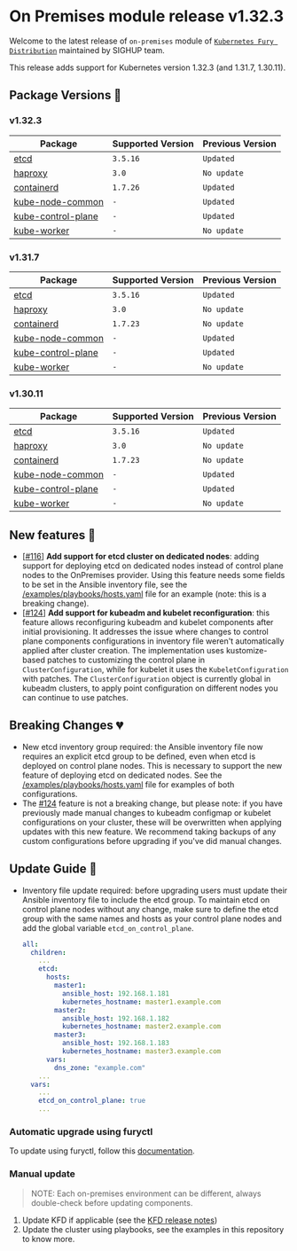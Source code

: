 # On Premises module release v1.32.3

Welcome to the latest release of `on-premises` module of [`Kubernetes Fury Distribution`](https://github.com/sighupio/fury-distribution) maintained by SIGHUP team.

This release adds support for Kubernetes version 1.32.3 (and 1.31.7, 1.30.11).

## Package Versions 🚢

### v1.32.3

| Package                                        | Supported Version | Previous Version |
| ---------------------------------------------- | ----------------- | ---------------- |
| [etcd](roles/etcd)                             | `3.5.16`          | `Updated`        |
| [haproxy](roles/haproxy)                       | `3.0`             | `No update`      |
| [containerd](roles/containerd)                 | `1.7.26`          | `Updated`        |
| [kube-node-common](roles/kube-node-common)     | `-`               | `Updated`        |
| [kube-control-plane](roles/kube-control-plane) | `-`               | `Updated`        |
| [kube-worker](roles/kube-worker)               | `-`               | `No update`      |

### v1.31.7

| Package                                        | Supported Version | Previous Version |
| ---------------------------------------------- | ----------------- | ---------------- |
| [etcd](roles/etcd)                             | `3.5.16`          | `Updated`        |
| [haproxy](roles/haproxy)                       | `3.0`             | `No update`      |
| [containerd](roles/containerd)                 | `1.7.23`          | `No update`      |
| [kube-node-common](roles/kube-node-common)     | `-`               | `Updated`        |
| [kube-control-plane](roles/kube-control-plane) | `-`               | `Updated`        |
| [kube-worker](roles/kube-worker)               | `-`               | `No update`      |

### v1.30.11

| Package                                        | Supported Version | Previous Version |
| ---------------------------------------------- | ----------------- | ---------------- |
| [etcd](roles/etcd)                             | `3.5.16`          | `Updated`        |
| [haproxy](roles/haproxy)                       | `3.0`             | `No update`      |
| [containerd](roles/containerd)                 | `1.7.23`          | `No update`      |
| [kube-node-common](roles/kube-node-common)     | `-`               | `Updated`        |
| [kube-control-plane](roles/kube-control-plane) | `-`               | `Updated`        |
| [kube-worker](roles/kube-worker)               | `-`               | `No update`      |

## New features 🌟

- [[#116](https://github.com/sighupio/fury-kubernetes-on-premises/pull/116)] **Add support for etcd cluster on dedicated nodes**: adding support for deploying etcd on dedicated nodes instead of control plane nodes to the OnPremises provider.
Using this feature needs some fields to be set in the Ansible inventory file, see the [/examples/playbooks/hosts.yaml](/examples/playbooks/hosts.yaml) file for an example (note: this is a breaking change).
- [[#124](https://github.com/sighupio/fury-kubernetes-on-premises/pull/124)] **Add support for kubeadm and kubelet reconfiguration**: this feature allows reconfiguring kubeadm and kubelet components after initial provisioning. It addresses the issue where changes to control plane components configurations in inventory file weren't automatically applied after cluster creation.
The implementation uses kustomize-based patches to customizing the control plane in `ClusterConfiguration`, while for kubelet it uses the `KubeletConfiguration` with patches. The `ClusterConfiguration` object is currently global in kubeadm clusters, to apply point configuration on different nodes you can continue to use patches.

## Breaking Changes 💔

- New etcd inventory group required: the Ansible inventory file now requires an explicit etcd group to be defined, even when etcd is deployed on control plane nodes. This is necessary to support the new feature of deploying etcd on dedicated nodes. See the [/examples/playbooks/hosts.yaml](/examples/playbooks/hosts.yaml) file for examples of both configurations.
- The [#124](https://github.com/sighupio/fury-kubernetes-on-premises/pull/124) feature is not a breaking change, but please note: if you have previously made manual changes to kubeadm configmap or kubelet configurations on your cluster,
these will be overwritten when applying updates with this new feature. We recommend taking backups of any custom configurations before upgrading if you've did manual changes.

## Update Guide 🦮

- Inventory file update required: before upgrading users must update their Ansible inventory file to include the etcd group. To maintain etcd on control plane nodes without any change, make sure to define the etcd group with the same names and hosts as your control plane nodes and add the global variable `etcd_on_control_plane`.
    ```yaml
    all:
      children:
        ...
        etcd:
          hosts:
            master1:
              ansible_host: 192.168.1.181
              kubernetes_hostname: master1.example.com
            master2:
              ansible_host: 192.168.1.182
              kubernetes_hostname: master2.example.com
            master3:
              ansible_host: 192.168.1.183
              kubernetes_hostname: master3.example.com
          vars:
            dns_zone: "example.com"
        ...
      vars:
        ...
        etcd_on_control_plane: true
        ...
    ```

### Automatic upgrade using furyctl

To update using furyctl, follow this [documentation](https://docs.kubernetesfury.com/docs/installation/upgrades).

### Manual update
  
> NOTE: Each on-premises environment can be different, always double-check before updating components.

1. Update KFD if applicable (see the [KFD release notes](https://github.com/sighupio/fury-distribution/tree/master/docs/releases))
2. Update the cluster using playbooks, see the examples in this repository to know more.
